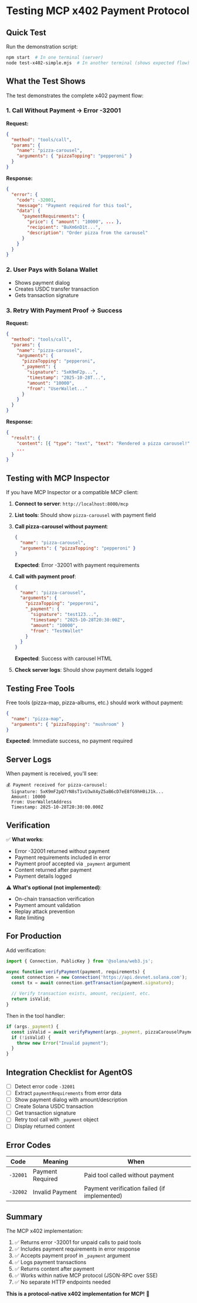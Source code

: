 # Testing MCP x402 Payment Protocol

## Quick Test

Run the demonstration script:

```bash
npm start  # In one terminal (server)
node test-x402-simple.mjs  # In another terminal (shows expected flow)
```

## What the Test Shows

The test demonstrates the complete x402 payment flow:

### 1. Call Without Payment → Error -32001

**Request:**
```json
{
  "method": "tools/call",
  "params": {
    "name": "pizza-carousel",
    "arguments": { "pizzaTopping": "pepperoni" }
  }
}
```

**Response:**
```json
{
  "error": {
    "code": -32001,
    "message": "Payment required for this tool",
    "data": {
      "paymentRequirements": {
        "price": { "amount": "10000", ... },
        "recipient": "BuXm6nD1t...",
        "description": "Order pizza from the carousel"
      }
    }
  }
}
```

### 2. User Pays with Solana Wallet

- Shows payment dialog
- Creates USDC transfer transaction
- Gets transaction signature

### 3. Retry With Payment Proof → Success

**Request:**
```json
{
  "method": "tools/call",
  "params": {
    "name": "pizza-carousel",
    "arguments": {
      "pizzaTopping": "pepperoni",
      "_payment": {
        "signature": "5xK9mF2p...",
        "timestamp": "2025-10-28T...",
        "amount": "10000",
        "from": "UserWallet..."
      }
    }
  }
}
```

**Response:**
```json
{
  "result": {
    "content": [{ "type": "text", "text": "Rendered a pizza carousel!" }],
    ...
  }
}
```

## Testing with MCP Inspector

If you have MCP Inspector or a compatible MCP client:

1. **Connect to server**: `http://localhost:8000/mcp`

2. **List tools**: Should show `pizza-carousel` with payment field

3. **Call pizza-carousel without payment**:
   ```json
   {
     "name": "pizza-carousel",
     "arguments": { "pizzaTopping": "pepperoni" }
   }
   ```
   **Expected**: Error -32001 with payment requirements

4. **Call with payment proof**:
   ```json
   {
     "name": "pizza-carousel",
     "arguments": {
       "pizzaTopping": "pepperoni",
       "_payment": {
         "signature": "test123...",
         "timestamp": "2025-10-28T20:30:00Z",
         "amount": "10000",
         "from": "TestWallet"
       }
     }
   }
   ```
   **Expected**: Success with carousel HTML

5. **Check server logs**: Should show payment details logged

## Testing Free Tools

Free tools (pizza-map, pizza-albums, etc.) should work without payment:

```json
{
  "name": "pizza-map",
  "arguments": { "pizzaTopping": "mushroom" }
}
```

**Expected**: Immediate success, no payment required

## Server Logs

When payment is received, you'll see:

```
💰 Payment received for pizza-carousel:
  Signature: 5xK9mF2pQ7rN8sT1vU3wX4yZ5aB6cD7eE8fG9hH0iJ1k...
  Amount: 10000
  From: UserWalletAddress
  Timestamp: 2025-10-28T20:30:00.000Z
```

## Verification

✅ **What works**:
- Error -32001 returned without payment
- Payment requirements included in error
- Payment proof accepted via `_payment` argument
- Content returned after payment
- Payment details logged

⚠️ **What's optional (not implemented)**:
- On-chain transaction verification
- Payment amount validation
- Replay attack prevention
- Rate limiting

## For Production

Add verification:

```typescript
import { Connection, PublicKey } from '@solana/web3.js';

async function verifyPayment(payment, requirements) {
  const connection = new Connection('https://api.devnet.solana.com');
  const tx = await connection.getTransaction(payment.signature);
  
  // Verify transaction exists, amount, recipient, etc.
  return isValid;
}
```

Then in the tool handler:

```typescript
if (args._payment) {
  const isValid = await verifyPayment(args._payment, pizzaCarouselPayment);
  if (!isValid) {
    throw new Error("Invalid payment");
  }
}
```

## Integration Checklist for AgentOS

- [ ] Detect error code `-32001`
- [ ] Extract `paymentRequirements` from error data
- [ ] Show payment dialog with amount/description
- [ ] Create Solana USDC transaction
- [ ] Get transaction signature
- [ ] Retry tool call with `_payment` object
- [ ] Display returned content

## Error Codes

| Code | Meaning | When |
|------|---------|------|
| `-32001` | Payment Required | Paid tool called without payment |
| `-32002` | Invalid Payment | Payment verification failed (if implemented) |

## Summary

The MCP x402 implementation:

1. ✅ Returns error -32001 for unpaid calls to paid tools
2. ✅ Includes payment requirements in error response
3. ✅ Accepts payment proof in `_payment` argument
4. ✅ Logs payment transactions
5. ✅ Returns content after payment
6. ✅ Works within native MCP protocol (JSON-RPC over SSE)
7. ✅ No separate HTTP endpoints needed

**This is a protocol-native x402 implementation for MCP!** 🎉

